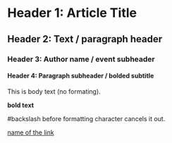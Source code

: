 # Header 1: Article Title

## Header 2: Text / paragraph header

### Header 3: Author name / event subheader

#### Header 4: Paragraph subheader / bolded subtitle

This is body text (no formating).

**bold text**

<!-- This is a comment -->

\#backslash before formatting character cancels it out.

[name of the link](http://publishinglab.nl)


